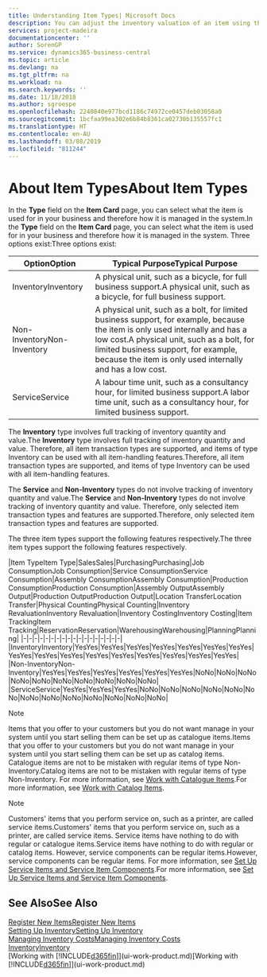 ```yaml
---
title: Understanding Item Types| Microsoft Docs
description: You can adjust the inventory valuation of an item using the FIFO or Average costing methods, for example, when item costs change for reasons other than transactions.
services: project-madeira
documentationcenter: ''
author: SorenGP
ms.service: dynamics365-business-central
ms.topic: article
ms.devlang: na
ms.tgt_pltfrm: na
ms.workload: na
ms.search.keywords: ''
ms.date: 11/18/2018
ms.author: sgroespe
ms.openlocfilehash: 2240840e977bcd1186c74972ce0457deb03058a0
ms.sourcegitcommit: 1bcfaa99ea302e6b84b8361ca02730b135557fc1
ms.translationtype: HT
ms.contentlocale: en-AU
ms.lasthandoff: 03/08/2019
ms.locfileid: "811244"
---
```

# <a name="about-item-types"></a><span data-ttu-id="eb6a9-103">About Item Types</span><span class="sxs-lookup"><span data-stu-id="eb6a9-103">About Item Types</span></span>
<span data-ttu-id="eb6a9-104">In the **Type** field on the **Item Card** page, you can select what the item is used for in your business and therefore how it is managed in the system.</span><span class="sxs-lookup"><span data-stu-id="eb6a9-104">In the **Type** field on the **Item Card** page, you can select what the item is used for in your business and therefore how it is managed in the system.</span></span> <span data-ttu-id="eb6a9-105">Three options exist:</span><span class="sxs-lookup"><span data-stu-id="eb6a9-105">Three options exist:</span></span>

|<span data-ttu-id="eb6a9-106">Option</span><span class="sxs-lookup"><span data-stu-id="eb6a9-106">Option</span></span>|<span data-ttu-id="eb6a9-107">Typical Purpose</span><span class="sxs-lookup"><span data-stu-id="eb6a9-107">Typical Purpose</span></span>|
|------|-----------|
|<span data-ttu-id="eb6a9-108">Inventory</span><span class="sxs-lookup"><span data-stu-id="eb6a9-108">Inventory</span></span>|<span data-ttu-id="eb6a9-109">A physical unit, such as a bicycle, for full business support.</span><span class="sxs-lookup"><span data-stu-id="eb6a9-109">A physical unit, such as a bicycle, for full business support.</span></span>|
|<span data-ttu-id="eb6a9-110">Non-Inventory</span><span class="sxs-lookup"><span data-stu-id="eb6a9-110">Non-Inventory</span></span>|<span data-ttu-id="eb6a9-111">A physical unit, such as a bolt, for limited business support, for example, because the item is only used internally and has a low cost.</span><span class="sxs-lookup"><span data-stu-id="eb6a9-111">A physical unit, such as a bolt, for limited business support, for example, because the item is only used internally and has a low cost.</span></span>|
|<span data-ttu-id="eb6a9-112">Service</span><span class="sxs-lookup"><span data-stu-id="eb6a9-112">Service</span></span>|<span data-ttu-id="eb6a9-113">A labour time unit, such as a consultancy hour, for limited business support.</span><span class="sxs-lookup"><span data-stu-id="eb6a9-113">A labor time unit, such as a consultancy hour, for limited business support.</span></span>|

<span data-ttu-id="eb6a9-114">The **Inventory** type involves full tracking of inventory quantity and value.</span><span class="sxs-lookup"><span data-stu-id="eb6a9-114">The **Inventory** type involves full tracking of inventory quantity and value.</span></span> <span data-ttu-id="eb6a9-115">Therefore, all item transaction types are supported, and items of type Inventory can be used with all item-handling features.</span><span class="sxs-lookup"><span data-stu-id="eb6a9-115">Therefore, all item transaction types are supported, and items of type Inventory can be used with all item-handling features.</span></span>

<span data-ttu-id="eb6a9-116">The **Service** and **Non-Inventory** types do not involve tracking of inventory quantity and value.</span><span class="sxs-lookup"><span data-stu-id="eb6a9-116">The **Service** and **Non-Inventory** types do not involve tracking of inventory quantity and value.</span></span> <span data-ttu-id="eb6a9-117">Therefore, only selected item transaction types and features are supported.</span><span class="sxs-lookup"><span data-stu-id="eb6a9-117">Therefore, only selected item transaction types and features are supported.</span></span>

<span data-ttu-id="eb6a9-118">The three item types support the following features respectively.</span><span class="sxs-lookup"><span data-stu-id="eb6a9-118">The three item types support the following features respectively.</span></span>

|<span data-ttu-id="eb6a9-119">Item Type</span><span class="sxs-lookup"><span data-stu-id="eb6a9-119">Item Type</span></span>|<span data-ttu-id="eb6a9-120">Sales</span><span class="sxs-lookup"><span data-stu-id="eb6a9-120">Sales</span></span>|<span data-ttu-id="eb6a9-121">Purchasing</span><span class="sxs-lookup"><span data-stu-id="eb6a9-121">Purchasing</span></span>|<span data-ttu-id="eb6a9-122">Job Consumption</span><span class="sxs-lookup"><span data-stu-id="eb6a9-122">Job Consumption</span></span>|<span data-ttu-id="eb6a9-123">Service Consumption</span><span class="sxs-lookup"><span data-stu-id="eb6a9-123">Service Consumption</span></span>|<span data-ttu-id="eb6a9-124">Assembly Consumption</span><span class="sxs-lookup"><span data-stu-id="eb6a9-124">Assembly Consumption</span></span>|<span data-ttu-id="eb6a9-125">Production Consumption</span><span class="sxs-lookup"><span data-stu-id="eb6a9-125">Production Consumption</span></span>|<span data-ttu-id="eb6a9-126">Assembly Output</span><span class="sxs-lookup"><span data-stu-id="eb6a9-126">Assembly Output</span></span>|<span data-ttu-id="eb6a9-127">Production Output</span><span class="sxs-lookup"><span data-stu-id="eb6a9-127">Production Output</span></span>|<span data-ttu-id="eb6a9-128">Location Transfer</span><span class="sxs-lookup"><span data-stu-id="eb6a9-128">Location Transfer</span></span>|<span data-ttu-id="eb6a9-129">Physical Counting</span><span class="sxs-lookup"><span data-stu-id="eb6a9-129">Physical Counting</span></span>|<span data-ttu-id="eb6a9-130">Inventory Revaluation</span><span class="sxs-lookup"><span data-stu-id="eb6a9-130">Inventory Revaluation</span></span>|<span data-ttu-id="eb6a9-131">Inventory Costing</span><span class="sxs-lookup"><span data-stu-id="eb6a9-131">Inventory Costing</span></span>|<span data-ttu-id="eb6a9-132">Item Tracking</span><span class="sxs-lookup"><span data-stu-id="eb6a9-132">Item Tracking</span></span>|<span data-ttu-id="eb6a9-133">Reservation</span><span class="sxs-lookup"><span data-stu-id="eb6a9-133">Reservation</span></span>|<span data-ttu-id="eb6a9-134">Warehousing</span><span class="sxs-lookup"><span data-stu-id="eb6a9-134">Warehousing</span></span>|<span data-ttu-id="eb6a9-135">Planning</span><span class="sxs-lookup"><span data-stu-id="eb6a9-135">Planning</span></span>|
|-|-|-|-|-|-|-|-|-|-|-|-|-|-|-|-|-|-|
|<span data-ttu-id="eb6a9-136">Inventory</span><span class="sxs-lookup"><span data-stu-id="eb6a9-136">Inventory</span></span>|<span data-ttu-id="eb6a9-137">Yes</span><span class="sxs-lookup"><span data-stu-id="eb6a9-137">Yes</span></span>|<span data-ttu-id="eb6a9-138">Yes</span><span class="sxs-lookup"><span data-stu-id="eb6a9-138">Yes</span></span>|<span data-ttu-id="eb6a9-139">Yes</span><span class="sxs-lookup"><span data-stu-id="eb6a9-139">Yes</span></span>|<span data-ttu-id="eb6a9-140">Yes</span><span class="sxs-lookup"><span data-stu-id="eb6a9-140">Yes</span></span>|<span data-ttu-id="eb6a9-141">Yes</span><span class="sxs-lookup"><span data-stu-id="eb6a9-141">Yes</span></span>|<span data-ttu-id="eb6a9-142">Yes</span><span class="sxs-lookup"><span data-stu-id="eb6a9-142">Yes</span></span>|<span data-ttu-id="eb6a9-143">Yes</span><span class="sxs-lookup"><span data-stu-id="eb6a9-143">Yes</span></span>|<span data-ttu-id="eb6a9-144">Yes</span><span class="sxs-lookup"><span data-stu-id="eb6a9-144">Yes</span></span>|<span data-ttu-id="eb6a9-145">Yes</span><span class="sxs-lookup"><span data-stu-id="eb6a9-145">Yes</span></span>|<span data-ttu-id="eb6a9-146">Yes</span><span class="sxs-lookup"><span data-stu-id="eb6a9-146">Yes</span></span>|<span data-ttu-id="eb6a9-147">Yes</span><span class="sxs-lookup"><span data-stu-id="eb6a9-147">Yes</span></span>|<span data-ttu-id="eb6a9-148">Yes</span><span class="sxs-lookup"><span data-stu-id="eb6a9-148">Yes</span></span>|<span data-ttu-id="eb6a9-149">Yes</span><span class="sxs-lookup"><span data-stu-id="eb6a9-149">Yes</span></span>|<span data-ttu-id="eb6a9-150">Yes</span><span class="sxs-lookup"><span data-stu-id="eb6a9-150">Yes</span></span>|<span data-ttu-id="eb6a9-151">Yes</span><span class="sxs-lookup"><span data-stu-id="eb6a9-151">Yes</span></span>|<span data-ttu-id="eb6a9-152">Yes</span><span class="sxs-lookup"><span data-stu-id="eb6a9-152">Yes</span></span>|
|<span data-ttu-id="eb6a9-153">Non-Inventory</span><span class="sxs-lookup"><span data-stu-id="eb6a9-153">Non-Inventory</span></span>|<span data-ttu-id="eb6a9-154">Yes</span><span class="sxs-lookup"><span data-stu-id="eb6a9-154">Yes</span></span>|<span data-ttu-id="eb6a9-155">Yes</span><span class="sxs-lookup"><span data-stu-id="eb6a9-155">Yes</span></span>|<span data-ttu-id="eb6a9-156">Yes</span><span class="sxs-lookup"><span data-stu-id="eb6a9-156">Yes</span></span>|<span data-ttu-id="eb6a9-157">Yes</span><span class="sxs-lookup"><span data-stu-id="eb6a9-157">Yes</span></span>|<span data-ttu-id="eb6a9-158">Yes</span><span class="sxs-lookup"><span data-stu-id="eb6a9-158">Yes</span></span>|<span data-ttu-id="eb6a9-159">Yes</span><span class="sxs-lookup"><span data-stu-id="eb6a9-159">Yes</span></span>|<span data-ttu-id="eb6a9-160">No</span><span class="sxs-lookup"><span data-stu-id="eb6a9-160">No</span></span>|<span data-ttu-id="eb6a9-161">No</span><span class="sxs-lookup"><span data-stu-id="eb6a9-161">No</span></span>|<span data-ttu-id="eb6a9-162">No</span><span class="sxs-lookup"><span data-stu-id="eb6a9-162">No</span></span>|<span data-ttu-id="eb6a9-163">No</span><span class="sxs-lookup"><span data-stu-id="eb6a9-163">No</span></span>|<span data-ttu-id="eb6a9-164">No</span><span class="sxs-lookup"><span data-stu-id="eb6a9-164">No</span></span>|<span data-ttu-id="eb6a9-165">No</span><span class="sxs-lookup"><span data-stu-id="eb6a9-165">No</span></span>|<span data-ttu-id="eb6a9-166">No</span><span class="sxs-lookup"><span data-stu-id="eb6a9-166">No</span></span>|<span data-ttu-id="eb6a9-167">No</span><span class="sxs-lookup"><span data-stu-id="eb6a9-167">No</span></span>|<span data-ttu-id="eb6a9-168">No</span><span class="sxs-lookup"><span data-stu-id="eb6a9-168">No</span></span>|<span data-ttu-id="eb6a9-169">No</span><span class="sxs-lookup"><span data-stu-id="eb6a9-169">No</span></span>|
|<span data-ttu-id="eb6a9-170">Service</span><span class="sxs-lookup"><span data-stu-id="eb6a9-170">Service</span></span>|<span data-ttu-id="eb6a9-171">Yes</span><span class="sxs-lookup"><span data-stu-id="eb6a9-171">Yes</span></span>|<span data-ttu-id="eb6a9-172">Yes</span><span class="sxs-lookup"><span data-stu-id="eb6a9-172">Yes</span></span>|<span data-ttu-id="eb6a9-173">Yes</span><span class="sxs-lookup"><span data-stu-id="eb6a9-173">Yes</span></span>|<span data-ttu-id="eb6a9-174">No</span><span class="sxs-lookup"><span data-stu-id="eb6a9-174">No</span></span>|<span data-ttu-id="eb6a9-175">No</span><span class="sxs-lookup"><span data-stu-id="eb6a9-175">No</span></span>|<span data-ttu-id="eb6a9-176">No</span><span class="sxs-lookup"><span data-stu-id="eb6a9-176">No</span></span>|<span data-ttu-id="eb6a9-177">No</span><span class="sxs-lookup"><span data-stu-id="eb6a9-177">No</span></span>|<span data-ttu-id="eb6a9-178">No</span><span class="sxs-lookup"><span data-stu-id="eb6a9-178">No</span></span>|<span data-ttu-id="eb6a9-179">No</span><span class="sxs-lookup"><span data-stu-id="eb6a9-179">No</span></span>|<span data-ttu-id="eb6a9-180">No</span><span class="sxs-lookup"><span data-stu-id="eb6a9-180">No</span></span>|<span data-ttu-id="eb6a9-181">No</span><span class="sxs-lookup"><span data-stu-id="eb6a9-181">No</span></span>|<span data-ttu-id="eb6a9-182">No</span><span class="sxs-lookup"><span data-stu-id="eb6a9-182">No</span></span>|<span data-ttu-id="eb6a9-183">No</span><span class="sxs-lookup"><span data-stu-id="eb6a9-183">No</span></span>|<span data-ttu-id="eb6a9-184">No</span><span class="sxs-lookup"><span data-stu-id="eb6a9-184">No</span></span>|<span data-ttu-id="eb6a9-185">No</span><span class="sxs-lookup"><span data-stu-id="eb6a9-185">No</span></span>|<span data-ttu-id="eb6a9-186">No</span><span class="sxs-lookup"><span data-stu-id="eb6a9-186">No</span></span>|

> [!NOTE]
> <span data-ttu-id="eb6a9-187">Items that you offer to your customers but you do not want manage in your system until you start selling them can be set up as catalogue items.</span><span class="sxs-lookup"><span data-stu-id="eb6a9-187">Items that you offer to your customers but you do not want manage in your system until you start selling them can be set up as catalog items.</span></span> <span data-ttu-id="eb6a9-188">Catalogue items are not to be mistaken with regular items of type Non-Inventory.</span><span class="sxs-lookup"><span data-stu-id="eb6a9-188">Catalog items are not to be mistaken with regular items of type Non-Inventory.</span></span> <span data-ttu-id="eb6a9-189">For more information, see [Work with Catalogue Items](inventory-how-work-nonstock-items.md).</span><span class="sxs-lookup"><span data-stu-id="eb6a9-189">For more information, see [Work with Catalog Items](inventory-how-work-nonstock-items.md).</span></span>

> [!NOTE]
> <span data-ttu-id="eb6a9-190">Customers' items that you perform service on, such as a printer, are called service items.</span><span class="sxs-lookup"><span data-stu-id="eb6a9-190">Customers' items that you perform service on, such as a printer, are called service items.</span></span> <span data-ttu-id="eb6a9-191">Service items have nothing to do with regular or catalogue items.</span><span class="sxs-lookup"><span data-stu-id="eb6a9-191">Service items have nothing to do with regular or catalog items.</span></span> <span data-ttu-id="eb6a9-192">However, service components can be regular items.</span><span class="sxs-lookup"><span data-stu-id="eb6a9-192">However, service components can be regular items.</span></span> <span data-ttu-id="eb6a9-193">For more information, see [Set Up Service Items and Service Item Components](service-how-setup-service-items.md).</span><span class="sxs-lookup"><span data-stu-id="eb6a9-193">For more information, see [Set Up Service Items and Service Item Components](service-how-setup-service-items.md).</span></span>

## <a name="see-also"></a><span data-ttu-id="eb6a9-194">See Also</span><span class="sxs-lookup"><span data-stu-id="eb6a9-194">See Also</span></span>
[<span data-ttu-id="eb6a9-195">Register New Items</span><span class="sxs-lookup"><span data-stu-id="eb6a9-195">Register New Items</span></span>](inventory-how-register-new-items.md)  
[<span data-ttu-id="eb6a9-196">Setting Up Inventory</span><span class="sxs-lookup"><span data-stu-id="eb6a9-196">Setting Up Inventory</span></span>](inventory-setup-inventory.md)  
[<span data-ttu-id="eb6a9-197">Managing Inventory Costs</span><span class="sxs-lookup"><span data-stu-id="eb6a9-197">Managing Inventory Costs</span></span>](finance-manage-inventory-costs.md)  
[<span data-ttu-id="eb6a9-198">Inventory</span><span class="sxs-lookup"><span data-stu-id="eb6a9-198">Inventory</span></span>](inventory-manage-inventory.md)  
<span data-ttu-id="eb6a9-199">[Working with [!INCLUDE[d365fin](includes/d365fin_md.md)]](ui-work-product.md)</span><span class="sxs-lookup"><span data-stu-id="eb6a9-199">[Working with [!INCLUDE[d365fin](includes/d365fin_md.md)]](ui-work-product.md)</span></span>
